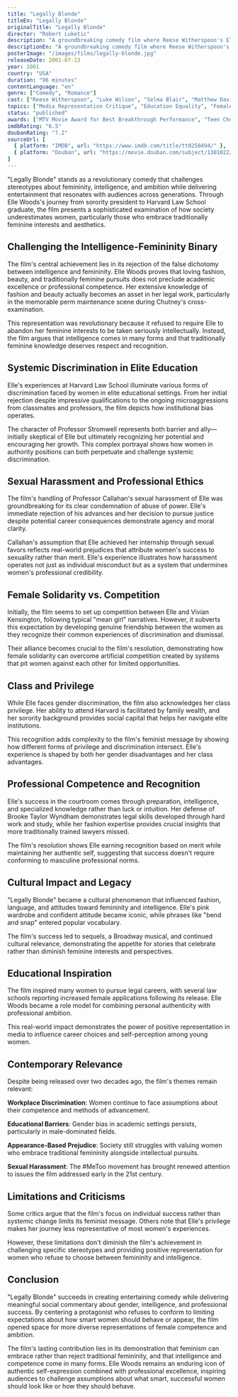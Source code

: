 ```yaml
---
title: "Legally Blonde"
titleEn: "Legally Blonde"
originalTitle: "Legally Blonde"
director: "Robert Luketic"
description: "A groundbreaking comedy film where Reese Witherspoon's Elle Woods challenges stereotypes about blonde women. This 2001 film deeply explores female intelligence, workplace discrimination, and multiple facets of feminism through the story of a fashion-conscious girl entering Harvard Law School."
descriptionEn: "A groundbreaking comedy film where Reese Witherspoon's Elle Woods challenges stereotypes about blonde women. This 2001 film deeply explores female intelligence, workplace discrimination, and multiple facets of feminism through the story of a fashion-conscious girl entering Harvard Law School."
posterImage: "/images/films/legally-blonde.jpg"
releaseDate: 2001-07-13
year: 2001
country: "USA"
duration: "96 minutes"
contentLanguage: "en"
genre: ["Comedy", "Romance"]
cast: ["Reese Witherspoon", "Luke Wilson", "Selma Blair", "Matthew Davis", "Victor Garber"]
topics: ["Media Representation Critique", "Education Equality", "Female Friendship", "Legal Equality"]
status: "published"
awards: ["MTV Movie Award for Best Breakthrough Performance", "Teen Choice Award for Best Comedy", "Young Hollywood Award for Best Ensemble"]
imdbRating: "6.5"
doubanRating: "7.2"
sourceUrl: [
  { platform: "IMDB", url: "https://www.imdb.com/title/tt0250494/" },
  { platform: "Douban", url: "https://movie.douban.com/subject/1301022/" }
]
---
```


"Legally Blonde" stands as a revolutionary comedy that challenges stereotypes about femininity, intelligence, and ambition while delivering entertainment that resonates with audiences across generations. Through Elle Woods's journey from sorority president to Harvard Law School graduate, the film presents a sophisticated examination of how society underestimates women, particularly those who embrace traditionally feminine interests and aesthetics.

## Challenging the Intelligence-Femininity Binary

The film's central achievement lies in its rejection of the false dichotomy between intelligence and femininity. Elle Woods proves that loving fashion, beauty, and traditionally feminine pursuits does not preclude academic excellence or professional competence. Her extensive knowledge of fashion and beauty actually becomes an asset in her legal work, particularly in the memorable perm maintenance scene during Chutney's cross-examination.

This representation was revolutionary because it refused to require Elle to abandon her feminine interests to be taken seriously intellectually. Instead, the film argues that intelligence comes in many forms and that traditionally feminine knowledge deserves respect and recognition.

## Systemic Discrimination in Elite Education

Elle's experiences at Harvard Law School illuminate various forms of discrimination faced by women in elite educational settings. From her initial rejection despite impressive qualifications to the ongoing microaggressions from classmates and professors, the film depicts how institutional bias operates.

The character of Professor Stromwell represents both barrier and ally—initially skeptical of Elle but ultimately recognizing her potential and encouraging her growth. This complex portrayal shows how women in authority positions can both perpetuate and challenge systemic discrimination.

## Sexual Harassment and Professional Ethics

The film's handling of Professor Callahan's sexual harassment of Elle was groundbreaking for its clear condemnation of abuse of power. Elle's immediate rejection of his advances and her decision to pursue justice despite potential career consequences demonstrate agency and moral clarity.

Callahan's assumption that Elle achieved her internship through sexual favors reflects real-world prejudices that attribute women's success to sexuality rather than merit. Elle's experience illustrates how harassment operates not just as individual misconduct but as a system that undermines women's professional credibility.

## Female Solidarity vs. Competition

Initially, the film seems to set up competition between Elle and Vivian Kensington, following typical "mean girl" narratives. However, it subverts this expectation by developing genuine friendship between the women as they recognize their common experiences of discrimination and dismissal.

Their alliance becomes crucial to the film's resolution, demonstrating how female solidarity can overcome artificial competition created by systems that pit women against each other for limited opportunities.

## Class and Privilege

While Elle faces gender discrimination, the film also acknowledges her class privilege. Her ability to attend Harvard is facilitated by family wealth, and her sorority background provides social capital that helps her navigate elite institutions.

This recognition adds complexity to the film's feminist message by showing how different forms of privilege and discrimination intersect. Elle's experience is shaped by both her gender disadvantages and her class advantages.

## Professional Competence and Recognition

Elle's success in the courtroom comes through preparation, intelligence, and specialized knowledge rather than luck or intuition. Her defense of Brooke Taylor Wyndham demonstrates legal skills developed through hard work and study, while her fashion expertise provides crucial insights that more traditionally trained lawyers missed.

The film's resolution shows Elle earning recognition based on merit while maintaining her authentic self, suggesting that success doesn't require conforming to masculine professional norms.

## Cultural Impact and Legacy

"Legally Blonde" became a cultural phenomenon that influenced fashion, language, and attitudes toward femininity and intelligence. Elle's pink wardrobe and confident attitude became iconic, while phrases like "bend and snap" entered popular vocabulary.

The film's success led to sequels, a Broadway musical, and continued cultural relevance, demonstrating the appetite for stories that celebrate rather than diminish feminine interests and perspectives.

## Educational Inspiration

The film inspired many women to pursue legal careers, with several law schools reporting increased female applications following its release. Elle Woods became a role model for combining personal authenticity with professional ambition.

This real-world impact demonstrates the power of positive representation in media to influence career choices and self-perception among young women.

## Contemporary Relevance

Despite being released over two decades ago, the film's themes remain relevant:

**Workplace Discrimination**: Women continue to face assumptions about their competence and methods of advancement.

**Educational Barriers**: Gender bias in academic settings persists, particularly in male-dominated fields.

**Appearance-Based Prejudice**: Society still struggles with valuing women who embrace traditional femininity alongside intellectual pursuits.

**Sexual Harassment**: The #MeToo movement has brought renewed attention to issues the film addressed early in the 21st century.

## Limitations and Criticisms

Some critics argue that the film's focus on individual success rather than systemic change limits its feminist message. Others note that Elle's privilege makes her journey less representative of most women's experiences.

However, these limitations don't diminish the film's achievement in challenging specific stereotypes and providing positive representation for women who refuse to choose between femininity and intelligence.

## Conclusion

"Legally Blonde" succeeds in creating entertaining comedy while delivering meaningful social commentary about gender, intelligence, and professional success. By centering a protagonist who refuses to conform to limiting expectations about how smart women should behave or appear, the film opened space for more diverse representations of female competence and ambition.

The film's lasting contribution lies in its demonstration that feminism can embrace rather than reject traditional femininity, and that intelligence and competence come in many forms. Elle Woods remains an enduring icon of authentic self-expression combined with professional excellence, inspiring audiences to challenge assumptions about what smart, successful women should look like or how they should behave.